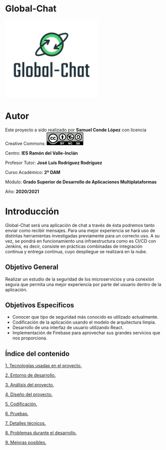 

# Global-Chat

![enter image description here](Im%C3%A1genes/icono.png)

# Autor

Este proyecto a sido realizado por **Samuel Conde López** con licencia Creative Commons: ![](https://github.com/iesvi/Proyectodam-1920-Alexis/raw/documentaci%C3%B3n/Licencia-Tipo2.png)

Centro: **IES Ramón del Valle-Inclán**

Profesor Tutor: **José Luís Rodríguez Rodríguez**

Curso Académico: **2º DAM**

Módulo: **Grado Superior de Desarrollo de Aplicaciones Multiplataformas**

Año: **2020/2021**

# Introducción

Global-Chat será una aplicación de chat a través de ésta podremos tanto enviar como recibir mensajes. Para una mejor experiencia se hará uso de distintas herramientas investigadas previamente para un correcto uso. A su vez, se pondrá en funcionamiento una infraestructura como es CI/CD con Jenkins, es decir, consiste en prácticas combinadas de integración continua y entrega continua, cuyo despliegue se realizará en la nube.

## Objetivo General

Realizar un estudio de la seguridad de los microservicios y una conexión segura que permita una mejor experiencia por parte del usuario dentro de la aplicación.

## Objetivos Específicos

 - Conocer que tipo de seguridad más conocido es utilizado actualmente.
 - Codificación de la aplicación usando el modelo de arquitectura limpia.
 - Desarrollo de una interfaz de usuario utilizando React.
 - Implementación de Firebase para aprovechar sus grandes servicios que nos proporciona.

## Índice del contenido

[1. Tecnologías usadas en el proyecto.](https://github.com/info-iesvi/proyectodam-samuelvalleinclan/blob/doc/tecnologias/Tecnologias.md)

[2. Entorno de desarrollo.](https://github.com/info-iesvi/proyectodam-samuelvalleinclan/blob/doc/entornoDesarrollo/EntornoDesarrollo.md)

[3.  Análisis del proyecto.](https://github.com/info-iesvi/proyectodam-samuelvalleinclan/blob/doc/analisis/Analisis.md)

[4. Diseño del proyecto.](https://github.com/info-iesvi/proyectodam-samuelvalleinclan/blob/doc/dise%C3%B1o/Dise%C3%B1o.md)

[5. Codificación.](https://github.com/info-iesvi/proyectodam-samuelvalleinclan/blob/doc/codificacion/Codificacion.md)

[6. Pruebas.](https://github.com/info-iesvi/proyectodam-samuelvalleinclan/blob/doc/pruebas/Pruebas.md)

[7. Detalles técnicos.](https://github.com/info-iesvi/proyectodam-samuelvalleinclan/blob/doc/detalles/Detalles.md)

[8. Problemas durante el desarrollo.](https://github.com/info-iesvi/proyectodam-samuelvalleinclan/blob/doc/problemas/Problemas.md)

[9. Mejoras posibles.](https://github.com/info-iesvi/proyectodam-samuelvalleinclan/blob/doc/mejoras/Mejoras.md)
